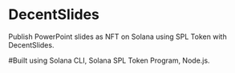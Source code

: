 # DecentSlides
Publish PowerPoint slides as NFT on Solana using SPL Token with DecentSlides.

#Built using Solana CLI, Solana SPL Token Program, Node.js.
